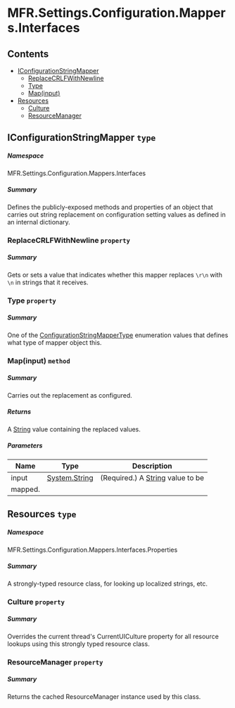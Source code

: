 <a name='assembly'></a>
# MFR.Settings.Configuration.Mappers.Interfaces

## Contents

- [IConfigurationStringMapper](#T-MFR-Settings-Configuration-Mappers-Interfaces-IConfigurationStringMapper 'MFR.Settings.Configuration.Mappers.Interfaces.IConfigurationStringMapper')
  - [ReplaceCRLFWithNewline](#P-MFR-Settings-Configuration-Mappers-Interfaces-IConfigurationStringMapper-ReplaceCRLFWithNewline 'MFR.Settings.Configuration.Mappers.Interfaces.IConfigurationStringMapper.ReplaceCRLFWithNewline')
  - [Type](#P-MFR-Settings-Configuration-Mappers-Interfaces-IConfigurationStringMapper-Type 'MFR.Settings.Configuration.Mappers.Interfaces.IConfigurationStringMapper.Type')
  - [Map(input)](#M-MFR-Settings-Configuration-Mappers-Interfaces-IConfigurationStringMapper-Map-System-String- 'MFR.Settings.Configuration.Mappers.Interfaces.IConfigurationStringMapper.Map(System.String)')
- [Resources](#T-MFR-Settings-Configuration-Mappers-Interfaces-Properties-Resources 'MFR.Settings.Configuration.Mappers.Interfaces.Properties.Resources')
  - [Culture](#P-MFR-Settings-Configuration-Mappers-Interfaces-Properties-Resources-Culture 'MFR.Settings.Configuration.Mappers.Interfaces.Properties.Resources.Culture')
  - [ResourceManager](#P-MFR-Settings-Configuration-Mappers-Interfaces-Properties-Resources-ResourceManager 'MFR.Settings.Configuration.Mappers.Interfaces.Properties.Resources.ResourceManager')

<a name='T-MFR-Settings-Configuration-Mappers-Interfaces-IConfigurationStringMapper'></a>
## IConfigurationStringMapper `type`

##### Namespace

MFR.Settings.Configuration.Mappers.Interfaces

##### Summary

Defines the publicly-exposed methods and properties of an object that carries
out string replacement on configuration setting values as defined in an
internal dictionary.

<a name='P-MFR-Settings-Configuration-Mappers-Interfaces-IConfigurationStringMapper-ReplaceCRLFWithNewline'></a>
### ReplaceCRLFWithNewline `property`

##### Summary

Gets or sets a value that indicates whether this mapper replaces `\r\n`
with `\n` in strings that it receives.

<a name='P-MFR-Settings-Configuration-Mappers-Interfaces-IConfigurationStringMapper-Type'></a>
### Type `property`

##### Summary

One of the
[ConfigurationStringMapperType](#T-MFR-Settings-Configuration-Mappers-Constants-ConfigurationStringMapperType 'MFR.Settings.Configuration.Mappers.Constants.ConfigurationStringMapperType')
enumeration values that defines what type of mapper object this.

<a name='M-MFR-Settings-Configuration-Mappers-Interfaces-IConfigurationStringMapper-Map-System-String-'></a>
### Map(input) `method`

##### Summary

Carries out the replacement as configured.

##### Returns

A [String](http://msdn.microsoft.com/query/dev14.query?appId=Dev14IDEF1&l=EN-US&k=k:System.String 'System.String') value containing the replaced values.

##### Parameters

| Name | Type | Description |
| ---- | ---- | ----------- |
| input | [System.String](http://msdn.microsoft.com/query/dev14.query?appId=Dev14IDEF1&l=EN-US&k=k:System.String 'System.String') | (Required.) A [String](http://msdn.microsoft.com/query/dev14.query?appId=Dev14IDEF1&l=EN-US&k=k:System.String 'System.String') value to be
mapped. |

<a name='T-MFR-Settings-Configuration-Mappers-Interfaces-Properties-Resources'></a>
## Resources `type`

##### Namespace

MFR.Settings.Configuration.Mappers.Interfaces.Properties

##### Summary

A strongly-typed resource class, for looking up localized strings, etc.

<a name='P-MFR-Settings-Configuration-Mappers-Interfaces-Properties-Resources-Culture'></a>
### Culture `property`

##### Summary

Overrides the current thread's CurrentUICulture property for all
  resource lookups using this strongly typed resource class.

<a name='P-MFR-Settings-Configuration-Mappers-Interfaces-Properties-Resources-ResourceManager'></a>
### ResourceManager `property`

##### Summary

Returns the cached ResourceManager instance used by this class.
